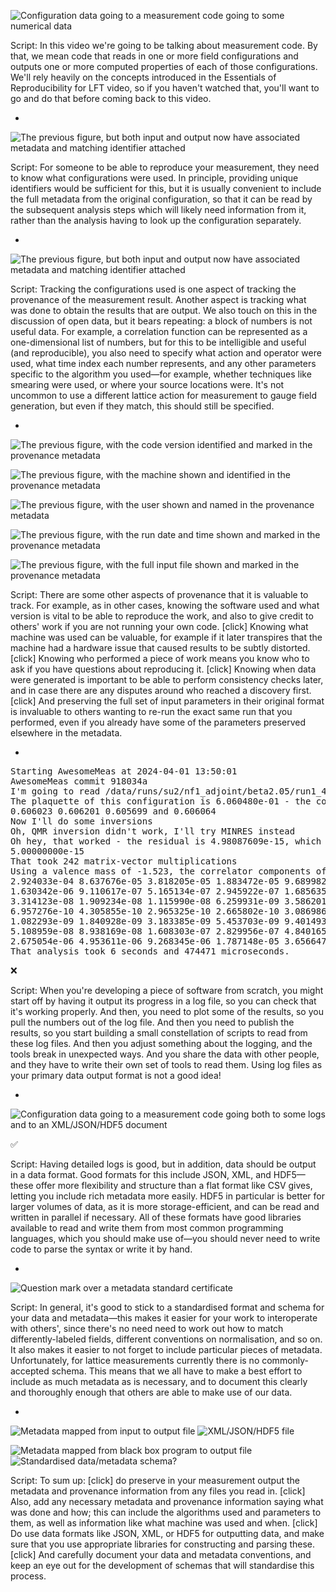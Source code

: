 ![Configuration data going to a measurement code going to some numerical data](./images/measurement-flow.svg)

Script:
In this video we're going to be talking about measurement code. By that, we mean code that reads in one or more field configurations and outputs one or more computed properties of each of those configurations. We'll rely heavily on the concepts introduced in the Essentials of Reproducibility for LFT video, so if you haven't watched that, you'll want to go and do that before coming back to this video.

-

![The previous figure, but both input and output now have associated metadata and matching identifier attached](./images/measurement-flow-metadata.svg)

Script:
For someone to be able to reproduce your measurement, they need to know what configurations were used. In principle, providing unique identifiers would be sufficient for this, but it is usually convenient to include the full metadata from the original configuration, so that it can be read by the subsequent analysis steps which will likely need information from it, rather than the analysis having to look up the configuration separately.

-

![The previous figure, but both input and output now have associated metadata and matching identifier attached](./images/measurement-flow-newmetadata.svg)

Script:
Tracking the configurations used is one aspect of tracking the provenance of the measurement result. Another aspect is tracking what was done to obtain the results that are output. We also touch on this in the discussion of open data, but it bears repeating: a block of numbers is not useful data. For example, a correlation function can be represented as a one-dimensional list of numbers, but for this to be intelligible and useful (and reproducible), you also need to specify what action and operator were used, what time index each number represents, and any other parameters specific to the algorithm you used&mdash;for example, whether techniques like smearing were used, or where your source locations were. It's not uncommon to use a different lattice action for measurement to gauge field generation, but even if they match, this should still be specified.

-

<div class="r-stack">

![The previous figure, with the code version identified and marked in the provenance metadata](./images/measurement-flow-moreprovenance-0.svg) <!-- .element class="fragment current-visible" -->

![The previous figure, with the machine shown and identified in the provenance metadata](./images/measurement-flow-moreprovenance-1.svg) <!-- .element class="fragment current-visible" -->

![The previous figure, with the user shown and named in the provenance metadata](./images/measurement-flow-moreprovenance-2.svg) <!-- .element class="fragment current-visible" -->

![The previous figure, with the run date and time shown and marked in the provenance metadata](./images/measurement-flow-moreprovenance-3.svg) <!-- .element class="fragment current-visible" -->

![The previous figure, with the full input file shown and marked in the provenance metadata](./images/measurement-flow-moreprovenance-4.svg) <!-- .element class="fragment current-visible" -->

</div>

Script:
There are some other aspects of provenance that it is valuable to track. For example, as in other cases, knowing the software used and what version is vital to be able to reproduce the work, and also to give credit to others' work if you are not running your own code. [click] Knowing what machine was used can be valuable, for example if it later transpires that the machine had a hardware issue that caused results to be subtly distorted. [click] Knowing who performed a piece of work means you know who to ask if you have questions about reproducing it. [click] Knowing when data were generated is important to be able to perform consistency checks later, and in case there are any disputes around who reached a discovery first. [click] And preserving the full set of input parameters in their original format is invaluable to others wanting to re-run the exact same run that you performed, even if you already have some of the parameters preserved elsewhere in the metadata.

-

<pre>
Starting AwesomeMeas at 2024-04-01 13:50:01
AwesomeMeas commit 918034a
I'm going to read /data/runs/su2/nf1_adjoint/beta2.05/run1_48x24x24x24_n005296.lime... done
The plaquette of this configuration is 6.060480e-01 - the components are 0.606007 0.606294
0.606023 0.606201 0.605699 and 0.606064
Now I'll do some inversions
Oh, QMR inversion didn't work, I'll try MINRES instead
Oh hey, that worked - the residual is 4.98087609e-15, which is less than our threshold of
5.00000000e-15
That took 242 matrix-vector multiplications
Using a valence mass of -1.523, the correlator components of the gamma-5 state are 
2.924033e-04 8.637676e-05 3.818205e-05 1.883472e-05 9.689982e-06 5.155177e-06 2.877850e-06
1.630342e-06 9.110617e-07 5.165134e-07 2.945922e-07 1.685635e-07 9.788209e-08 5.710508e-08
3.314123e-08 1.909234e-08 1.115990e-08 6.259931e-09 3.586201e-09 2.080994e-09 1.211274e-09
6.957276e-10 4.305855e-10 2.965325e-10 2.665802e-10 3.086986e-10 4.332207e-10 6.680444e-10
1.082293e-09 1.840928e-09 3.183385e-09 5.453703e-09 9.401493e-09 1.651578e-08 2.944505e-08
5.108959e-08 8.938169e-08 1.608303e-07 2.829956e-07 4.840165e-07 8.287888e-07 1.491599e-06
2.675054e-06 4.953611e-06 9.268345e-06 1.787148e-05 3.656647e-05 8.569544e-05
That analysis took 6 seconds and 474471 microseconds.
</pre>

<span class="fragment">❌</span>

Script:
When you're developing a piece of software from scratch, you might start off by having it output its progress in a log file, so you can check that it's working properly. And then, you need to plot some of the results, so you pull the numbers out of the log file. And then you need to publish the results, so you start building a small constellation of scripts to read from these log files. And then you adjust something about the logging, and the tools break in unexpected ways. And you share the data with other people, and they have to write their own set of tools to read them. Using log files as your primary data output format is not a good idea!

-

![Configuration data going to a measurement code going both to some logs and to an XML/JSON/HDF5 document](./images/measurement-flow-datatypes.svg)

✅

Script:
Having detailed logs is good, but in addition, data should be output in a data format. Good formats for this include JSON, XML, and HDF5&mdash;these offer more flexibility and structure than a flat format like CSV gives, letting you include rich metadata more easily. HDF5 in particular is better for larger volumes of data, as it is more storage-efficient, and can be read and written in parallel if necessary. All of these formats have good libraries available to read and write them from most common programming languages, which you should make use of&mdash;you should never need to write code to parse the syntax or write it by hand.

-

![Question mark over a metadata standard certificate](./images/no-standards.svg)

Script:
In general, it's good to stick to a standardised format and schema for your data and metadata&mdash;this makes it easier for your work to interoperate with others', since there's no need need to work out how to match differently-labeled fields, different conventions on normalisation, and so on. It also makes it easier to not forget to include particular pieces of metadata. Unfortunately, for lattice measurements currently there is no commonly-accepted schema. This means that we all have to make a best effort to include as much metadata as is necessary, and to document this clearly and thoroughly enough that others are able to make use of our data.

-

![Metadata mapped from input to output file](./images/preserve-metadata.svg) <!-- .element class="fragment margin50 margin100side" data-fragment-index="1" height="150px" -->
![XML/JSON/HDF5 file](./images/datafile.svg) <!-- .element class="fragment margin50 margin100side" data-fragment-index="3" height="150px" -->

![Metadata mapped from black box program to output file](./images/add-metadata.svg) <!-- .element class="fragment margin50 margin100side" data-fragment-index="2" height="150px" -->
![Standardised data/metadata schema?](./images/no-standards-compact.svg) <!-- .element class="fragment margin50 margin100side" data-fragment-index="4" height="150px" -->

Script:
To sum up: [click] do preserve in your measurement output the metadata and provenance information from any files you read in. [click] Also, add any necessary metadata and provenance information saying what was done and how; this can include the algorithms used and parameters to them, as well as information like what machine was used and when. [click] Do use data formats like JSON, XML, or HDF5 for outputting data, and make sure that you use appropriate libraries for constructing and parsing these. [click] And carefully document your data and metadata conventions, and keep an eye out for the development of schemas that will standardise this process.
